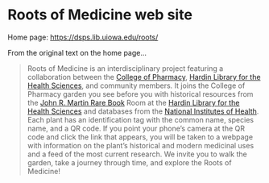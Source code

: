 # Roots of Medicine web site

Home page:  https://dsps.lib.uiowa.edu/roots/

From the original text on the home page...

> Roots of Medicine is an interdisciplinary project featuring a collaboration between the [College of Pharmacy](https://pharmacy.uiowa.edu/), [Hardin Library for the Health Sciences](https://www.lib.uiowa.edu/hardin/), and community members. It joins the College of Pharmacy garden you see before you with historical resources from the [John R. Martin Rare Book]() Room at the [Hardin Library for the Health Sciences](https://www.lib.uiowa.edu/hardin/) and databases from the [National Institutes of Health](https://www.nih.gov/). Each plant has an identification tag with the common name, species name, and a QR code. If you point your phone’s camera at the QR code and click the link that appears, you will be taken to a webpage with information on the plant’s historical and modern medicinal uses and a feed of the most current research. We invite you to walk the garden, take a journey through time, and explore the Roots of Medicine!